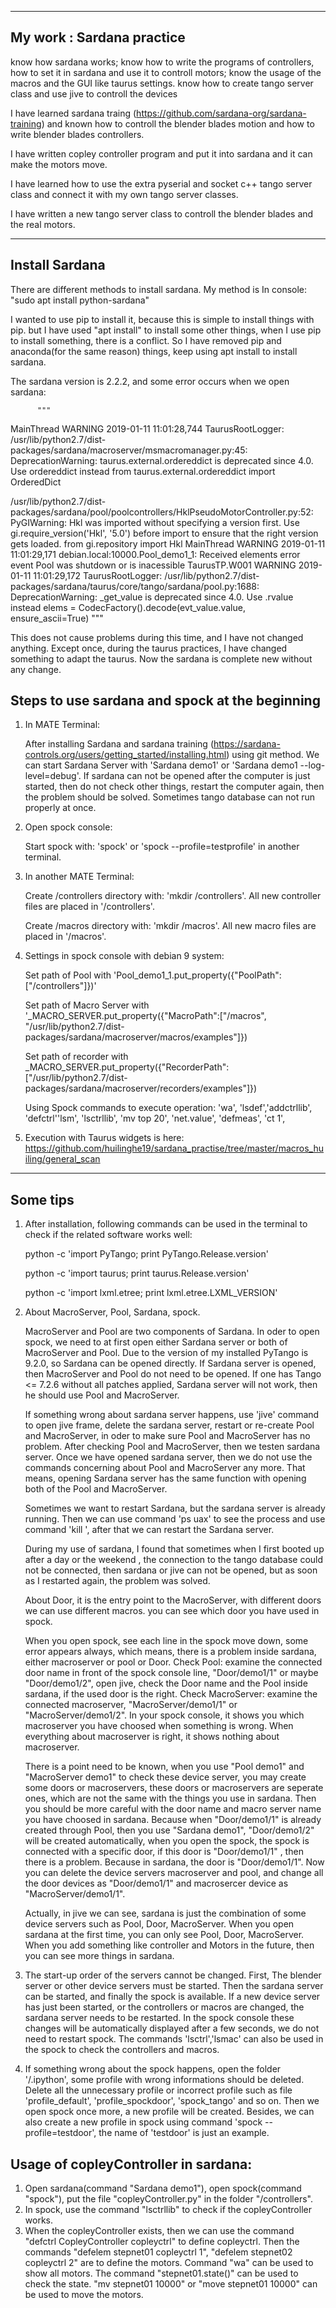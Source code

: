 


-----------------------------------------------------------------------------------------------------------------------------------------
My work : Sardana practice
-----------------------------------------------------------------------------------------------------------------------------------------

   know how sardana works;
   know how to write the programs of controllers, how to set it in sardana and use it to controll motors;
   know the usage of the macros and the GUI like taurus settings.
   know how to create tango server class and use jive to controll the devices 

   I have learned sardana traing (https://github.com/sardana-org/sardana-training) and known how to controll the blender blades motion and how to write blender blades controllers. 
   
   I have written copley controller program and put it into sardana and it can make the motors move.
   
   I have learned how to use the extra pyserial and socket c++ tango server class and connect it with my own tango server classes. 
   
   I have written a new tango server class to controll the blender blades and the real motors. 
   
  ----------------------------------------------------------------------------------------------------------------------------------------- 
 Install Sardana
-----------------------------------------------------------------------------------------------------------------------------------------
There are different methods to install sardana. My method is
In console: "sudo apt install python-sardana"

I wanted to use pip to install it, because this is simple to install things with pip. but I have used "apt install" to install some other things, when I use pip to install something, there is a conflict. So I have removed pip and anaconda(for the same reason) things, keep using apt install to install sardana. 

The sardana version is 2.2.2, and some error occurs when we open sardana:


          """
MainThread     WARNING  2019-01-11 11:01:28,744 TaurusRootLogger: /usr/lib/python2.7/dist-packages/sardana/macroserver/msmacromanager.py:45: DeprecationWarning: taurus.external.ordereddict is deprecated since 4.0. Use ordereddict instead
  from taurus.external.ordereddict import OrderedDict

/usr/lib/python2.7/dist-packages/sardana/pool/poolcontrollers/HklPseudoMotorController.py:52: PyGIWarning: Hkl was imported without specifying a version first. Use gi.require_version('Hkl', '5.0') before import to ensure that the right version gets loaded.
  from gi.repository import Hkl
MainThread     WARNING  2019-01-11 11:01:29,171 debian.local:10000.Pool_demo1_1: Received elements error event Pool was shutdown or is inacessible
TaurusTP.W001  WARNING  2019-01-11 11:01:29,172 TaurusRootLogger: /usr/lib/python2.7/dist-packages/sardana/taurus/core/tango/sardana/pool.py:1688: DeprecationWarning: _get_value is deprecated since 4.0. Use .rvalue instead
  elems = CodecFactory().decode(evt_value.value, ensure_ascii=True)
           """

This does not cause problems during this time, and I have not changed anything. Except once, during the taurus practices, I have changed something to adapt the taurus. Now the sardana is complete new without any change. 


Steps to use sardana and spock at the beginning
-----------------------------------------------------------------------------------------------------------------------------------------

1. In MATE Terminal:
  
    After installing Sardana and sardana training (https://sardana-controls.org/users/getting_started/installing.html) using git method. We can start Sardana Server with 'Sardana demo1' or 'Sardana demo1 --log-level=debug'.
    If sardana can not be opened after the computer is just started, then do not check other things, restart the computer again, then the problem should be solved. Sometimes tango database can not run properly at once. 
  
2. Open spock console: 
  
    Start spock with: 'spock' or 'spock --profile=testprofile' in another terminal.
    
3. In another MATE Terminal: 
  
    Create /controllers directory with: 'mkdir /controllers'. All new controller files are placed in '/controllers'.
  
    Create /macros directory with: 'mkdir /macros'. All new macro files are placed in '/macros'. 
  
4. Settings in spock console with debian 9 system:
   
   Set path of Pool with 'Pool_demo1_1.put_property({"PoolPath":["/controllers"]})'
   
   Set path of Macro Server with '_MACRO_SERVER.put_property({"MacroPath":["/macros", "/usr/lib/python2.7/dist-packages/sardana/macroserver/macros/examples"]})
   
   Set path of recorder with _MACRO_SERVER.put_property({"RecorderPath":["/usr/lib/python2.7/dist-packages/sardana/macroserver/recorders/examples"]})
   
   Using Spock commands to execute operation: 'wa', 'lsdef','addctrllib', 'defctrl''lsm', 'lsctrllib', 'mv top 20', 'net.value', 'defmeas', 'ct 1',
   
 5. Execution with Taurus widgets is here: https://github.com/huilinghe19/sardana_practise/tree/master/macros_huiling/general_scan
   


-----------------------------------------------------------------------------------------------------------------------------------------
Some tips
-----------------------------------------------------------------------------------------------------------------------------------------


1. After installation, following commands can be used in the terminal to check if the related software works well:

    python -c 'import PyTango; print PyTango.Release.version'

    python -c 'import taurus; print taurus.Release.version'

    python -c 'import lxml.etree; print lxml.etree.LXML_VERSION'
   
    
2. About MacroServer, Pool, Sardana, spock.
    
    MacroServer and Pool are two components of Sardana. In oder to open spock, we need to at first open either Sardana server or both of MacroServer and Pool. Due to the version of my installed PyTango is 9.2.0, so Sardana can be opened directly. If Sardana server is opened, then MacroServer and Pool do not need to be opened. If one has Tango <= 7.2.6 without all patches applied, Sardana server will not work, then he should use Pool and MacroServer.
    
     If something wrong about sardana server happens, use 'jive' command to open jive frame, delete the sardana server, restart or re-create Pool and MacroServer, in oder to make sure Pool and MacroServer has no problem. After checking Pool and MacroServer, then we testen sardana server. Once we have opened sardana server, then we do not use the commands concerning about Pool and MacroServer any more. That means, opening Sardana server has the same function with opening both of the Pool and MacroServer. 
     
    Sometimes we want to restart Sardana, but the sardana server is already running. Then we can use command 'ps uax' to see the process and use command 'kill <process ID>', after that we can restart the Sardana server. 

    During my use of sardana, I found that sometimes when I first booted up after a day or the weekend , the connection to the tango database could not be connected, then sardana or jive can not be opened, but as soon as I restarted again, the problem was solved. 
    
    About Door, it is the entry point to the MacroServer, with different doors we can use different macros. you can see which door you have used in spock.
    
    When you open spock, see each line in the spock move down, some error appears always, which means, there is a problem inside sardana, either macroserver or pool or Door. 
    Check Pool: examine the connected door name in front of the spock console line, "Door/demo1/1" or maybe "Door/demo1/2", open jive, check the Door name and the Pool inside sardana, if the used door is the right.
    Check MacroServer: examine the connected macroserver, "MacroServer/demo1/1" or "MacroServer/demo1/2". In your spock console, it shows you which macroserver you have choosed when something is wrong. When everything about macroserver is right, it shows nothing about macroserver. 
    
    There is a point need to be known, when you use "Pool demo1" and "MacroServer demo1" to check these device server, you may create some doors or macroservers, these doors or macroservers are seperate ones, which are not the same with the things you use in sardana. Then you should be more careful with the door name and macro server name you have choosed in sardana. Because when "Door/demo1/1" is already created through Pool, then you use "Sardana demo1", "Door/demo1/2" will be created automatically, when you open the spock, the spock is connected with a specific door, if this door is "Door/demo1/1" , then there is a problem. Because in sardana, the door is "Door/demo1/1". Now you can delete the device servers macroserver and pool, and change all the door devices as "Door/demo1/1" and macrosercer device as "MacroServer/demo1/1".
    
    Actually, in jive we can see, sardana is just the combination of some device servers such as Pool, Door, MacroServer. When you open sardana at the first time, you can only see Pool, Door, MacroServer. When you add something like controller and Motors in the future, then you can see more things in sardana.
    
    
3. The start-up order of the servers cannot be changed. First, The blender server or other device servers must be started. Then the sardana server can be started, and finally the spock is available. If a new device server has just been started, or the controllers or macros are changed, the sardana server needs to be restarted. In the spock console these changes will be automatically displayed after a few seconds, we do not need to restart spock. The commands 'lsctrl','lsmac' can also be used in the spock to check the controllers and macros.


4. If something wrong about the spock happens, open the folder '/.ipython', some profile with wrong informations should be deleted. Delete all the unnecessary profile or incorrect profile such as file 'profile_default', 'profile_spockdoor', 'spock_tango' and so on. Then we open spock once more, a new profile will be created. Besides, we can also create a new profile in spock using command 'spock --profile=testdoor', the name of 'testdoor' is just an example.



Usage of copleyController in sardana:
-------------------------------------------------------------------
1. Open sardana(command "Sardana demo1"), open spock(command "spock"), put the file "copleyController.py" in the folder "/controllers".
2. In spock, use the command "lsctrllib" to check if the copleyController works. 
3. When the copleyController exists, then we can use the command "defctrl CopleyController copleyctrl" to define copleyctrl.
Then the commands "defelem stepnet01 copleyctrl 1", "defelem stepnet02 copleyctrl 2" are to define the motors. Command "wa" can be used to show all motors. The command "stepnet01.state()" can be used to check the state. "mv stepnet01 10000" or "move stepnet01 10000" can be used to move the motors. 
 
